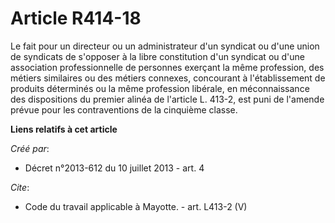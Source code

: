 # Article R414-18

Le fait pour un directeur ou un administrateur d'un syndicat ou d'une union de syndicats de s'opposer à la libre constitution
d'un syndicat ou d'une association professionnelle de personnes exerçant la même profession, des métiers similaires ou des
métiers connexes, concourant à l'établissement de produits déterminés ou la même profession libérale, en méconnaissance des
dispositions du premier alinéa de l'article L. 413-2, est puni de l'amende prévue pour les contraventions de la cinquième
classe.

**Liens relatifs à cet article**

_Créé par_:

  - Décret n°2013-612 du 10 juillet 2013 - art. 4

_Cite_:

  - Code du travail applicable à Mayotte. - art. L413-2 (V)
